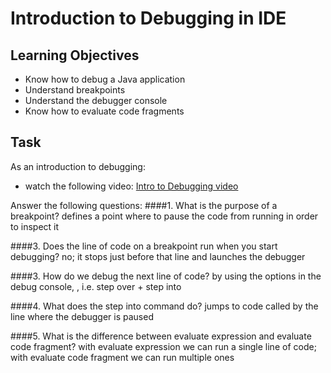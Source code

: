 # Introduction to Debugging in IDE

## Learning Objectives
- Know how to debug a Java application
- Understand breakpoints
- Understand the debugger console
- Know how to evaluate code fragments

## Task
As an introduction to debugging:
- watch the following video: [Intro to Debugging video](https://youtu.be/ErVZrVWZrko)


Answer the following questions:
####1. What is the purpose of a breakpoint?
    defines a point where to pause the code from running in order to inspect it

####3. Does the line of code on a breakpoint run when you start debugging?
    no; it stops just before that line and launches the debugger

####3. How do we debug the next line of code?
    by using the options in the debug console, , i.e. step over + step into

####4. What does the step into command do?
    jumps to code called by the line where the debugger is paused

####5. What is the difference between evaluate expression and evaluate code fragment?
    with evaluate expression we can run a single line of code;
    with evaluate code fragment we can run multiple ones


